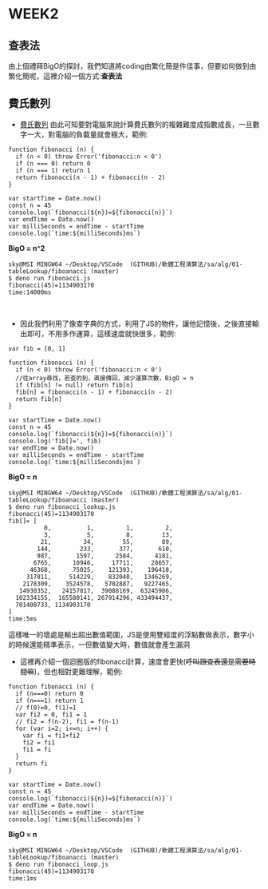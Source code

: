 # WEEK2 
## 查表法
由上個禮拜BigO的探討，我們知道將coding由繁化簡是件佳事，但要如何做到由繁化簡呢，這裡介紹一個方式:**查表法**
 ## 費氏數列 
- [費氏數列](./homework/alg/fibonacci.md)
由此可知要對電腦來說計算費氏數列的複雜難度成指數成長，一旦數字一大，對電腦的負載量就會極大，範例:

```=
function fibonacci (n) {
  if (n < 0) throw Error('fibonacci:n < 0')
  if (n === 0) return 0
  if (n === 1) return 1
  return fibonacci(n - 1) + fibonacci(n - 2)
}

var startTime = Date.now()
const n = 45
console.log(`fibonacci(${n})=${fibonacci(n)}`)
var endTime = Date.now()
var milliSeconds = endTime - startTime
console.log(`time:${milliSeconds}ms`)
```
**BigO = n^2**
```
sky@MSI MINGW64 ~/Desktop/VSCode  (GITHUB)/軟體工程演算法/sa/alg/01-tableLookup/fiboanacci (master)
$ deno run fibonacci.js 
fibonacci(45)=1134903170
time:14000ms
```
<br>

- 因此我們利用了像查字典的方式，利用了JS的物件，讓他記憶後，之後直接輸出即可，不用多作運算，這樣速度就快很多，範例:
```=
var fib = [0, 1]

function fibonacci (n) {
  if (n < 0) throw Error('fibonacci:n < 0')
  //往array尋找，若查的到，直接傳回，減少運算次數，BigO = n
  if (fib[n] != null) return fib[n] 
  fib[n] = fibonacci(n - 1) + fibonacci(n - 2)
  return fib[n]
}

var startTime = Date.now()
const n = 45
console.log(`fibonacci(${n})=${fibonacci(n)}`)
console.log('fib[]=', fib)
var endTime = Date.now()
var milliSeconds = endTime - startTime
console.log(`time:${milliSeconds}ms`)
```
**BigO = n**
```
sky@MSI MINGW64 ~/Desktop/VSCode  (GITHUB)/軟體工程演算法/sa/alg/01-tableLookup/fiboanacci (master)
$ deno run fibonacci_lookup.js 
fibonacci(45)=1134903170
fib[]= [
          0,          1,         1,         2,
          3,          5,         8,        13,
         21,         34,        55,        89,
        144,        233,       377,       610,
        987,       1597,      2584,      4181,
       6765,      10946,     17711,     28657,
      46368,      75025,    121393,    196418,
     317811,     514229,    832040,   1346269,
    2178309,    3524578,   5702887,   9227465,
   14930352,   24157817,  39088169,  63245986,
  102334155,  165580141, 267914296, 433494437,
  701408733, 1134903170
]
time:5ms
```
這樣唯一的壞處是輸出超出數值範圍，JS是使用雙經度的浮點數做表示，數字小的時候還能精準表示，一但數值變大時，數值就會產生漏洞
<br>

- 這裡再介紹一個迴圈版的fibonacci計算，速度會更快(~~呼叫跟查表還是需要時間嘛~~)，但也相對更難理解，範例:
```=
function fibonacci (n) {
  if (n===0) return 0
  if (n===1) return 1
  // f(0)=0, f(1)=1
  var fi2 = 0, fi1 = 1 
  // fi2 = f(n-2), fi1 = f(n-1)
  for (var i=2; i<=n; i++) {
    var fi = fi1+fi2
    fi2 = fi1
    fi1 = fi
  }
  return fi
}

var startTime = Date.now()
const n = 45
console.log(`fibonacci(${n})=${fibonacci(n)}`)
var endTime = Date.now()
var milliSeconds = endTime - startTime
console.log(`time:${milliSeconds}ms`)
```
**BigO = n**
```
sky@MSI MINGW64 ~/Desktop/VSCode  (GITHUB)/軟體工程演算法/sa/alg/01-tableLookup/fiboanacci (master)
$ deno run fibonacci_loop.js 
fibonacci(45)=1134903170
time:1ms
```